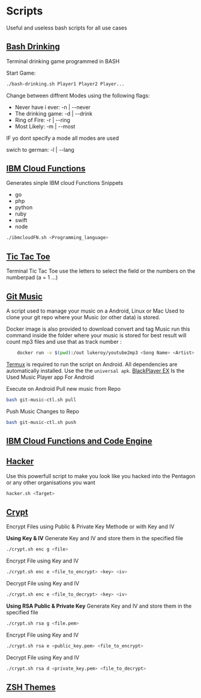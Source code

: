 # Scripts
Useful  and  useless bash scripts for all use cases 

## [Bash Drinking](bash-drinking.sh)
Terminal drinking game programmed in BASH

Start Game:
```bash
./bash-drinking.sh Player1 Player2 Player...
```

Change between diffrent Modes using the following flags:
- Never have i ever: -n | --never
- The drinking game: -d | --drink
- Ring of Fire: -r | --ring
- Most Likely: -m | --most

IF yo dont specify a mode all modes are used

swich to german: -l | --lang

## [IBM Cloud Functions](ibmcloudFN.sh)
Generates sinple IBM cloud Functions Snippets
- go
- php
- python
- ruby
- swift
- node
```bash
./ibmcloudFN.sh <Programming_language>
```

## [Tic Tac Toe](tic-tac-toe.sh)
Terminal Tic Tac Toe
use the letters to select the field or the numbers on the numberpad (a = 1 ...)

## [Git Music](music/git-music-ctl.sh)
A script used to manage your music on a Android, Linux or Mac
Used to clone your git repo where your Music (or other data) is stored. 

Docker image is also provided to download convert and tag Music run this command inside the folder where your music is stored for best result will count mp3 files and use that as track number :
```bash
    docker run -v $(pwd):/out lukeroy/youtube2mp3 <Song Name> <Artist> <Album Name> <URL>
```

[Termux](https://github.com/termux/termux-app/releases) is required to run the script on Android. All dependencies are automatically installed. Use the the `universal apk`.
[BlackPlayer EX](https://play.google.com/store/apps/details?id=com.kodarkooperativet.blackplayerex&hl=en&gl=US) Is the Used Music Player app For Android

Execute on Android
Pull new music from Repo
```bash
bash git-music-ctl.sh pull
```
Push Music Changes to Repo
```bash
bash git-music-ctl.sh push
```
## [IBM Cloud Functions and Code Engine](IBM-FN-CE/README.md)
 
## [Hacker](hacker.sh)
Use this powerfull script to make you look like you hacked into the Pentagon or any other organisations you want
```bash
hacker.sh <Target>
```

## [Crypt](crypt.sh)
Encrypt Files using Public & Private Key Methode or with Key and IV

**Using Key & IV**
Generate Key and IV and store them in the specified file
```bash
./crypt.sh enc g <file>
```
Encrypt File using Key and IV
```bash
./crypt.sh enc e <file_to_encrypt> <key> <iv>
```
Decrypt File using Key and IV
```bash
./crypt.sh enc e <file_to_decrypt> <key> <iv>
```
**Using RSA Public & Private Key**
Generate Key and IV and store them in the specified file
```bash
./crypt.sh rsa g <file.pem>
```
Encrypt File using Key and IV
```bash
./crypt.sh rsa e <public_key.pem> <file_to_encrypt> 
```
Decrypt File using Key and IV
```bash
./crypt.sh rsa d <private_key.pem> <file_to_decrypt>
```

## [ZSH Themes](ZSH_themes)
